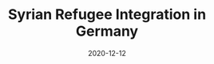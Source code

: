 ---
title: "Syrian Refugee Integration in Germany"
collection: wps
link: 
coauthors: Michael Bailey, Martin Koenen, Theresa Kuchler, Dominic Russel, and Johannes Stroebel
date: 2020-12-12
outcome: 
abstract: 
press: 
---